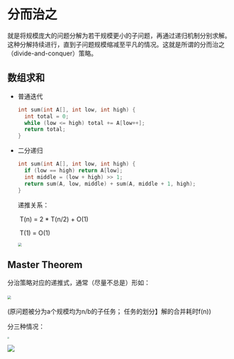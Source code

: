 # 分而治之

就是将规模庞大的问题分解为若干规模更小的子问题，再通过递归机制分别求解。这种分解持续进行，直到子问题规模缩减至平凡的情况。这就是所谓的分而治之（divide-and-conquer）策略。

## 数组求和

- 普通迭代

  ```c++
  int sum(int A[], int low, int high) {
    int total = 0;
    while (low <= high) total += A[low++];
    return total;
  }
  ```

- 二分递归

  ```c++
  int sum(int A[], int low, int high) {
    if (low == high) return A[low];
    int middle = (low + high) >> 1;
    return sum(A, low, middle) + sum(A, middle + 1, high);
  }
  ```

  递推关系：

  ​	T(n) = 2 * T(n/2) + O(1)

  ​	T(1) = O(1)

  <img src="https://cdn.jsdelivr.net/gh/CarberryChai/oss@master/image/Xrisf8-q6fpjA.png" style="zoom:50%;" />

## Master Theorem

分治策略对应的递推式，通常（尽量不总是）形如：

​	<img src="https://cdn.jsdelivr.net/gh/CarberryChai/oss@master/image/heHJWM-NI4hWl.png" style="zoom:50%;" />

(原问题被分为a个规模均为n/b的子任务； 任务的划分】解的合并耗时f(n))

分三种情况：

<img src="https://cdn.jsdelivr.net/gh/CarberryChai/oss@master/image/0FF2X1-C3X5cR.png" style="zoom: 25%;" />

![](https://cdn.jsdelivr.net/gh/CarberryChai/oss@master/image/BOrN0A-jZ22qc.png)

